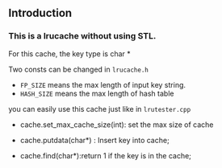 ## Introduction

### This is a lrucache without using STL.

For this cache, the key type is char *

Two consts can be changed in `lrucache.h`

- `FP_SIZE`  means the max length of input key string.
- `HASH_SIZE` means the max length of hash table

you can easily use this cache just like in `lrutester.cpp`

- cache.set_max_cache_size(int): set the max size of cache


- cache.putdata(char*) : Insert key into cache;
- cache.find(char*):return 1 if the key is in the cache;

